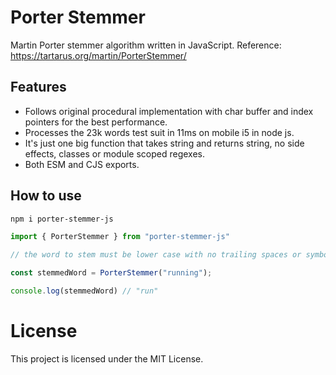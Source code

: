 # Porter Stemmer

Martin Porter stemmer algorithm written in JavaScript.
Reference: https://tartarus.org/martin/PorterStemmer/

## Features

- Follows original procedural implementation with char buffer and index pointers for the best performance.
- Processes the 23k words test suit in 11ms on mobile i5 in node js.
- It's just one big function that takes string and returns string, no side effects, classes or module scoped regexes.
- Both ESM and CJS exports.

## How to use

```sh
npm i porter-stemmer-js
```

```javascript
import { PorterStemmer } from "porter-stemmer-js"

// the word to stem must be lower case with no trailing spaces or symbols

const stemmedWord = PorterStemmer("running");

console.log(stemmedWord) // "run"
```
# License

This project is licensed under the MIT License.

